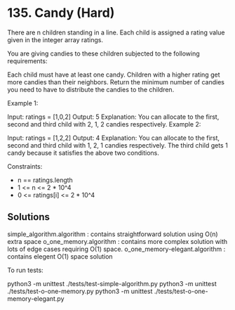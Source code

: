 # 135. Candy (Hard)

There are n children standing in a line. Each child is assigned a rating value given in the integer array ratings.

You are giving candies to these children subjected to the following requirements:

Each child must have at least one candy.
Children with a higher rating get more candies than their neighbors.
Return the minimum number of candies you need to have to distribute the candies to the children.

Example 1:

Input: ratings = [1,0,2]
Output: 5
Explanation: You can allocate to the first, second and third child with 2, 1, 2 candies respectively.
Example 2:

Input: ratings = [1,2,2]
Output: 4
Explanation: You can allocate to the first, second and third child with 1, 2, 1 candies respectively.
The third child gets 1 candy because it satisfies the above two conditions.

Constraints:

- n == ratings.length
- 1 <= n <= 2 \* 10^4
- 0 <= ratings[i] <= 2 \* 10^4

## Solutions

simple_algorithm.algorithm : contains straightforward solution using O(n) extra space
o_one_memory.algorithm : contains more complex solution with lots of edge cases requiring O(1) space.
o_one_memory-elegant.algorithm : contains elegent O(1) space solution

To run tests:

python3 -m unittest ./tests/test-simple-algorithm.py
python3 -m unittest ./tests/test-o-one-memory.py
python3 -m unittest ./tests/test-o-one-memory-elegant.py
